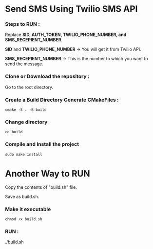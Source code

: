 # Send SMS Using Twilio SMS API

### Steps to RUN :

Replace <b>SID, AUTH_TOKEN, TWILIO_PHONE_NUMBER, and SMS_RECEPIENT_NUMBER</b>.

<b>SID</b> and <b>TWILIO_PHONE_NUMBER</b> -> You will get it from Twilio API.

<b>SMS_RECEPIENT_NUMBER</b> -> This is the number to which you want to send the message.

### Clone or Download the repository :

Go to the root directory.

### Create a Build Directory Generate CMakeFiles :
```
cmake -S . -B build
```
### Change directory

```
cd build
```

### Compile and Install the project
```
sudo make install
```
# Another Way to RUN

Copy the contents of "build.sh" file.

Save as build.sh.

### Make it executable
```
chmod +x build.sh
```
### RUN :
./build.sh
